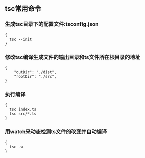 
## tsc常用命令

### 生成tsc目录下的配置文件:tsconfig.json
```
{
  tsc --init 
}
```

### 修改tsc编译生成文件的输出目录和ts文件所在根目录的地址
```
{
    "outDir": "./dist",                     
    "rootDir": "./src", 
}
```

### 执行编译
```
{
  tsc index.ts
  tsc src/*.ts
}
```

### 用watch来动态检测ts文件的改变并自动编译

```
{
  tsc -w
}
```
